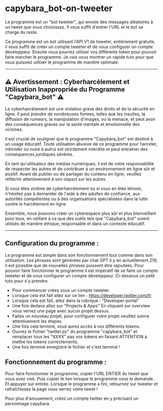 # capybara_bot-on-tweeter
Le programme est un "bot tweeter", qui envoie des messages aléatoires à un tweet que vous choisissez. Il vous suffit d'entrer l'URL et le bot se charge du reste.


Ce programme est un bot utilisant l'API V1 de tweeter, entièrement gratuite, il vous suffit de créer un compte tweeter et de vous configurer un compte développeur. Ensuite vous pourrez utiliser 
vos différents token pour pouvoir faire marcher le programme. Je vais vous montrer un rapide tuto pour que vous puissiez utiliser le programme de manière optimale. 

--------------------------------------------------------------------------------------------------------------------------------------------------------------------------------------------------------------------------------
⚠️ Avertissement : Cyberharcèlement et Utilisation Inappropriée du Programme "Capybara_bot" ⚠️
-
Le cyberharcèlement est une violation grave des droits et de la sécurité en ligne. Il peut prendre de nombreuses formes, telles que les insultes, la diffusion de rumeurs, la manipulation d'images, ou la menace, et peut avoir des conséquences graves sur la santé mentale et émotionnelle des victimes.

Il est crucial de souligner que le programme "Capybara_bot" est destiné à un usage éducatif. Toute utilisation abusive de ce programme pour harceler, intimider ou nuire à autrui est strictement interdite et peut entraîner des conséquences juridiques sévères.

En tant qu'utilisateur des médias numériques, il est de votre responsabilité de respecter les autres et de contribuer à un environnement en ligne sûr et positif. Avant de publier ou de partager du contenu en ligne, veuillez réfléchir attentivement à son impact sur les autres.

Si vous êtes victime de cyberharcèlement ou si vous en êtes témoin, n'hésitez pas à demander de l'aide à des adultes de confiance, aux autorités compétentes ou à des organisations spécialisées dans la lutte contre le harcèlement en ligne.

Ensemble, nous pouvons créer un cyberespace plus sûr et plus bienveillant pour tous, en veillant à ce que des outils tels que "Capybara_bot" soient utilisés de manière éthique, responsable et dans un contexte éducatif.

------------------------------------------------------------------------------------------------------------------------------------------------------------------------------------------------------------------------------

Configuration du programme :
-
Le programme est simple dans son fonctionnement tout comme dans son utilisation. Les phrases sont générées par chat GPT il y en actuellement 219, il est possible que de nouvelles phrases puissent être rajoutées.
Pour pouvoir faire fonctionner le programme il est impératif de se faire un compte tweeter et de vous configurer un compte développeur. Ci-dessous un petit tuto pour s'y prendre.

- Pour commencer créez vous un compte tweeter.
- Lorsque cela est fait allez sur ce lien : https://developer.twitter.com/fr
- Lorsque cela est fait, allez dans la rubrique : "Developer portal"
- Une fois dedans allez sur "Projects & Apps" En cliquant sur overview vous verrez une page avec aucun projet dessus.
- Faites un nouveau projet, pour configurer votre projet veuillez suivre attentivement les étapes.
- Une fois cela terminé, vous aurez accès à vos différents tokens.
- Ouvrez le fichier "twitter.py" du programme "capybara_bot" et remplacer tous les "XXXX" pas vos tokens en faisant ATTENTION à mettre les tokens correctements.
- Une fois terminé enregistré le fichier et c'est terminé !

Fonctionnement du programme : 
-
Pour faire fonctionner le programme, copier l'URL ENTIER du tweet que vous avez visé. Puis copier le lien lorsque le programme vous le demande. Et appuyer sur entrée. 
Lorsque le programme a fini, retournez sur tweeter et rafraîchissez la page vous verrez votre tweet ! 

Pour plus d'amusement, créez un compte twitter en y précisant un personnage capybara. 
 



